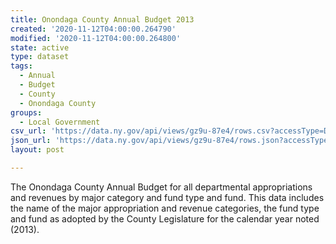 ```yaml
---
title: Onondaga County Annual Budget 2013
created: '2020-11-12T04:00:00.264790'
modified: '2020-11-12T04:00:00.264800'
state: active
type: dataset
tags:
  - Annual
  - Budget
  - County
  - Onondaga County
groups:
  - Local Government
csv_url: 'https://data.ny.gov/api/views/gz9u-87e4/rows.csv?accessType=DOWNLOAD'
json_url: 'https://data.ny.gov/api/views/gz9u-87e4/rows.json?accessType=DOWNLOAD'
layout: post

---
```

The Onondaga County Annual Budget for all departmental appropriations and revenues by major category and fund type and fund. This data includes the name of the major appropriation and revenue categories, the fund type and fund as adopted by the County Legislature for the calendar year noted (2013).
